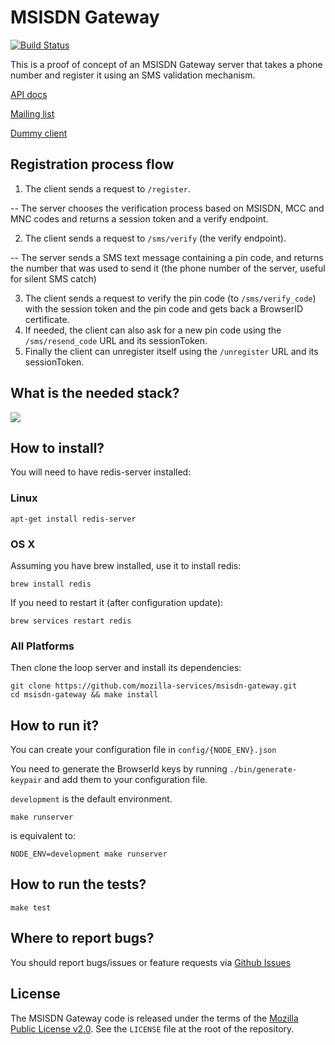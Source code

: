 MSISDN Gateway
==============

[![Build Status](https://travis-ci.org/mozilla-services/msisdn-gateway.svg?branch=master)](https://travis-ci.org/mozilla-services/msisdn-gateway)

This is a proof of concept of an MSISDN Gateway server that takes a phone number and
register it using an SMS validation mechanism.

[API docs](API.md)

[Mailing list](https://mail.mozilla.org/listinfo/loop-services-dev)

[Dummy client](https://github.com/ferjm/msisdn-verifier-client)


Registration process flow
-------------------------

  1. The client sends a request to ``/register``.

  -- The server chooses the verification process based on MSISDN, MCC and MNC
     codes and returns a session token and a verify endpoint.

  2. The client sends a request to ``/sms/verify`` (the verify endpoint).

  -- The server sends a SMS text message containing a pin code, and returns the
     number that was used to send it (the phone number of the server, useful
     for silent SMS catch)

  3. The client sends a request to verify the pin code (to ``/sms/verify_code``)
     with the session token and the pin code and gets back a BrowserID
     certificate.
  4. If needed, the client can also ask for a new pin code using the
     ``/sms/resend_code`` URL and its sessionToken.
  5. Finally the client can unregister itself using the ``/unregister`` URL
     and its sessionToken.


What is the needed stack?
-------------------------

<img src="http://www.gliffy.com/go/publish/image/5799498/L.png" />


How to install?
---------------

You will need to have redis-server installed:

### Linux

    apt-get install redis-server

### OS X

Assuming you have brew installed, use it to install redis:

    brew install redis

If you need to restart it (after configuration update):

    brew services restart redis

### All Platforms

Then clone the loop server and install its dependencies:

    git clone https://github.com/mozilla-services/msisdn-gateway.git
    cd msisdn-gateway && make install


How to run it?
--------------

You can create your configuration file in `config/{NODE_ENV}.json`

You need to generate the BrowserId keys by running `./bin/generate-keypair` and
add them to your configuration file.

`development` is the default environment.

    make runserver

is equivalent to:

    NODE_ENV=development make runserver


How to run the tests?
---------------------

    make test


Where to report bugs?
---------------------

You should report bugs/issues or feature requests via [Github Issues](https://github.com/mozilla-services/msisdn-gateway/issues)


License
-------

The MSISDN Gateway code is released under the terms of the
[Mozilla Public License v2.0](http://www.mozilla.org/MPL/2.0/). See the
`LICENSE` file at the root of the repository.
